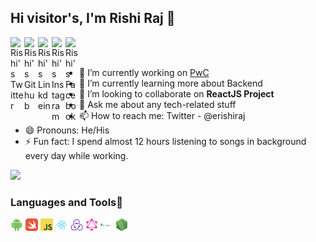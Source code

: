 ## Hi visitor's, I'm Rishi Raj 👋

<a href="https://twitter.com/erishiraj" rel="nofollow">
  <img align="left" alt="Rishi's Twitter" width="22px" src="https://camo.githubusercontent.com/395dda360ae28377b7c3247581a88b20573883519c2be833cb64fbb37dcbcc1a/68747470733a2f2f63646e2e6a7364656c6976722e6e65742f6e706d2f73696d706c652d69636f6e734076332f69636f6e732f747769747465722e737667" data-canonical-src="https://cdn.jsdelivr.net/npm/simple-icons@v3/icons/twitter.svg" style="max-width: 100%;">
</a>
<a href="https://github.com/erishiraj">
  <img align="left" alt="Rishi's Github" width="22px" src="https://camo.githubusercontent.com/5f5cadad3e06f6dd96c64d4025e219856ae6f923799bc8ea4e628013de25724a/68747470733a2f2f63646e2e6a7364656c6976722e6e65742f6e706d2f73696d706c652d69636f6e734076332f69636f6e732f6769746875622e737667" data-canonical-src="https://cdn.jsdelivr.net/npm/simple-icons@v3/icons/github.svg" style="max-width: 100%;">
</a>
<a href="https://www.linkedin.com/in/rishi-raj-b9ab44a1/" rel="nofollow">
  <img align="left" alt="Rishi's Linkdein" width="22px" src="https://camo.githubusercontent.com/d659d2bac00c01b42bffbae84bdc121e828b8fecd5b4949ffa2575f5d9e4a371/68747470733a2f2f63646e2e6a7364656c6976722e6e65742f6e706d2f73696d706c652d69636f6e734076332f69636f6e732f6c696e6b6564696e2e737667" data-canonical-src="https://cdn.jsdelivr.net/npm/simple-icons@v3/icons/linkedin.svg" style="max-width: 100%;">
</a>
<a href="https://www.instagram.com/erishiraj" rel="nofollow">
  <img align="left" alt="Rishi's Instagram" width="22px" src="https://camo.githubusercontent.com/c80f9763ed06d4ab9fbcc1a74b8b74cd95e4c7f82d3f1f70233994f236a0faeb/68747470733a2f2f63646e2e6a7364656c6976722e6e65742f6e706d2f73696d706c652d69636f6e734076332f69636f6e732f696e7374616772616d2e737667" data-canonical-src="https://cdn.jsdelivr.net/npm/simple-icons@v3/icons/instagram.svg" style="max-width: 100%;">
</a>
<a href="https://www.facebook.com/erishiraj" rel="nofollow">
  <img align="left" alt="Rishi's Facebook" width="22px" src="https://camo.githubusercontent.com/013ab4b8c0a14af1d626b6106c10a4ca83129f9b89d063db25612dcb88740bc5/68747470733a2f2f63646e2e6a7364656c6976722e6e65742f6e706d2f73696d706c652d69636f6e734076332f69636f6e732f66616365626f6f6b2e737667" data-canonical-src="https://cdn.jsdelivr.net/npm/simple-icons@v3/icons/facebook.svg" style="max-width: 100%;">
</a>
<br>
<br>

- 🔭 I’m currently working on [PwC](https://www.pwc.com)
- 🌱 I’m currently learning more about Backend
- 👯  I’m looking to collaborate on **ReactJS Project**
- 💬 Ask me about any tech-related stuff
- 📫 How to reach me: Twitter - @erishiraj
- 😄 Pronouns: He/His
- ⚡ Fun fact: I spend almost 12 hours listening to songs in background every day while working.


<img src="https://github-readme-stats.vercel.app/api?username=erishiraj&&show_icons=true&title_color=ffffff&icon_color=bb2acf&text_color=daf7dc&bg_color=151515">


### Languages and Tools🧰
<p dir="auto">
<code><a target="_blank" rel="noopener noreferrer" href="https://raw.githubusercontent.com/github/explore/80688e429a7d4ef2fca1e82350fe8e3517d3494d/topics/android/android.png"><img height="20" src="https://raw.githubusercontent.com/github/explore/80688e429a7d4ef2fca1e82350fe8e3517d3494d/topics/android/android.png" style="max-width: 100%;"></a></code>
<code><a target="_blank" rel="noopener noreferrer" href="https://raw.githubusercontent.com/github/explore/80688e429a7d4ef2fca1e82350fe8e3517d3494d/topics/swift/swift.png"><img height="20" src="https://raw.githubusercontent.com/github/explore/80688e429a7d4ef2fca1e82350fe8e3517d3494d/topics/swift/swift.png" style="max-width: 100%;"></a></code>
<code><a target="_blank" rel="noopener noreferrer" href="https://raw.githubusercontent.com/github/explore/80688e429a7d4ef2fca1e82350fe8e3517d3494d/topics/javascript/javascript.png"><img height="20" src="https://raw.githubusercontent.com/github/explore/80688e429a7d4ef2fca1e82350fe8e3517d3494d/topics/javascript/javascript.png" style="max-width: 100%;"></a></code>
<code><a target="_blank" rel="noopener noreferrer" href="https://raw.githubusercontent.com/github/explore/80688e429a7d4ef2fca1e82350fe8e3517d3494d/topics/react/react.png"><img height="20" src="https://raw.githubusercontent.com/github/explore/80688e429a7d4ef2fca1e82350fe8e3517d3494d/topics/react/react.png" style="max-width: 100%;"></a></code>
<code><a target="_blank" rel="noopener noreferrer" href="https://raw.githubusercontent.com/github/explore/80688e429a7d4ef2fca1e82350fe8e3517d3494d/topics/redux/redux.png"><img height="20" src="https://raw.githubusercontent.com/github/explore/80688e429a7d4ef2fca1e82350fe8e3517d3494d/topics/redux/redux.png" style="max-width: 100%;"></a></code>
<code><a target="_blank" rel="noopener noreferrer" href="https://raw.githubusercontent.com/github/explore/80688e429a7d4ef2fca1e82350fe8e3517d3494d/topics/graphql/graphql.png"><img height="20" src="https://raw.githubusercontent.com/github/explore/80688e429a7d4ef2fca1e82350fe8e3517d3494d/topics/graphql/graphql.png" style="max-width: 100%;"></a></code>
<code><a target="_blank" rel="noopener noreferrer" href="https://raw.githubusercontent.com/github/explore/80688e429a7d4ef2fca1e82350fe8e3517d3494d/topics/mongodb/mongodb.png"><img height="20" src="https://raw.githubusercontent.com/github/explore/80688e429a7d4ef2fca1e82350fe8e3517d3494d/topics/mongodb/mongodb.png" style="max-width: 100%;"></a></code>
<code><a target="_blank" rel="noopener noreferrer" href="https://raw.githubusercontent.com/github/explore/80688e429a7d4ef2fca1e82350fe8e3517d3494d/topics/nodejs/nodejs.png"><img height="20" src="https://raw.githubusercontent.com/github/explore/80688e429a7d4ef2fca1e82350fe8e3517d3494d/topics/nodejs/nodejs.png" style="max-width: 100%;"></a></code></p>


<!-- [Javascript](https://developer.mozilla.org/en-US/docs/Web/JavaScript) [ReactJS](https://reactjs.org/docs/getting-started.html) [Redux](https://redux.js.org/introduction/getting-started) [NextJs](https://nextjs.org/docs) [HTML & CSS](https://developer.mozilla.org/en-US/docs/Web/HTML) [Strapi](https://strapi.io/documentation/developer-docs/latest/getting-started/introduction.html) [GraphQL](https://www.apollographql.com/docs/react) [MongoDB](https://docs.mongodb.com/manual/tutorial/getting-started/) [Android](https://developer.android.com/guide?hl=th) [iOS](https://swift.org/documentation) [Semantic-UI](https://react.semantic-ui.com) -->
